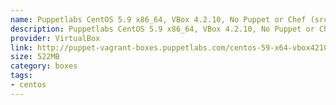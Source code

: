 ```yaml
---
name: Puppetlabs CentOS 5.9 x86_64, VBox 4.2.10, No Puppet or Chef (src)
description: Puppetlabs CentOS 5.9 x86_64, VBox 4.2.10, No Puppet or Chef (<a href="http://github.com/puppetlabs/puppet-vagrant-boxes">src</a>)
provider: VirtualBox
link: http://puppet-vagrant-boxes.puppetlabs.com/centos-59-x64-vbox4210-nocm.box
size: 522MB
category: boxes
tags:
- centos
---
```

